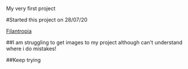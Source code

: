 My very first project

#Started this project on 28/07/20

[Filantropia](https://paulbj-sep.github.io/filantropia/)

##I am struggling to get images to my project although can't understand where i do mistakes!

##Keep trying

